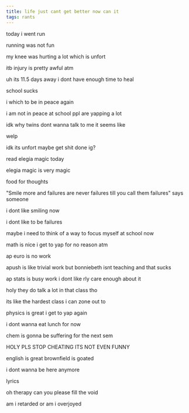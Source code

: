 ```yaml
---
title: life just cant get better now can it
tags: rants
---
```


today i went run

running was not fun

my knee was hurting a lot which is unfort

itb injury is pretty awful atm

uh its 11.5 days away i dont have enough time to heal

school sucks

i which to be in peace again

i am not in peace at school ppl are yapping a lot

idk why twins dont wanna talk to me it seems like

welp

idk its unfort maybe get shit done ig?

read elegia magic today

elegia magic is very magic

food for thoughts

"Smile more and failures are never failures till you call them failures" says someone

i dont like smiling now

i dont like to be failures

maybe i need to think of a way to focus myself at school now

math is nice i get to yap for no reason atm

ap euro is no work

apush is like trivial work but bonniebeth isnt teaching and that sucks

ap stats is busy work i dont like rly care enough about it

holy they do talk a lot in that class tho

its like the hardest class i can zone out to

physics is great i get to yap again

i dont wanna eat lunch for now

chem is gonna be suffering for the next sem

HOLY PLS STOP CHEATING ITS NOT EVEN FUNNY

english is great brownfield is goated

i dont wanna be here anymore

lyrics

oh therapy can you please fill the void

am i retarded or am i overjoyed
